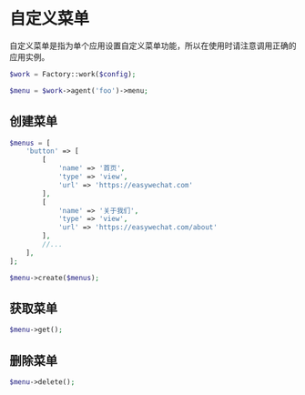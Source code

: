 # 自定义菜单

自定义菜单是指为单个应用设置自定义菜单功能，所以在使用时请注意调用正确的应用实例。

```php
$work = Factory::work($config);

$menu = $work->agent('foo')->menu;
```

## 创建菜单

```php
$menus = [
    'button' => [
        [
            'name' => '首页',
            'type' => 'view',
            'url' => 'https://easywechat.com'
        ],
        [
            'name' => '关于我们',
            'type' => 'view',
            'url' => 'https://easywechat.com/about'
        ],
        //...
    ],
];

$menu->create($menus);
```

## 获取菜单

```php
$menu->get();
```

## 删除菜单

```php
$menu->delete();
```